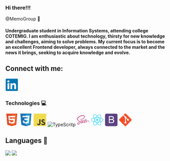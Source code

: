 ### Hi there!!!
@MemoGroup 🚀

#### Undergraduate student in Information Systems, attending college COTEMIG. I am enthusiastic about technology, thirsty for new knowledge and challenges, aiming to solve problems. My current focus is to become an excellent Frontend developer, always connected to the market and the news it brings, seeking to acquire knowledge and evolve.
## Connect with me:
<a href="https://www.linkedin.com/in/bernardo-mendes-3269a11a8/" target="_blank">
  <img src="https://raw.githubusercontent.com/devicons/devicon/master/icons/linkedin/linkedin-original.svg" margin-top="10" width="40" height="40" style="max-width:100%;"/>
</a>

### Technologies 💻 
<img src="https://raw.githubusercontent.com/devicons/devicon/master/icons/html5/html5-original.svg" alt="Html" width="40" height="40" style="max-width:100%;"></img>
<img src="https://raw.githubusercontent.com/devicons/devicon/master/icons/css3/css3-original.svg" alt="Css" width="40" height="40" style="max-width:100%;"></img>
<img src="https://raw.githubusercontent.com/devicons/devicon/master/icons/javascript/javascript-original.svg" alt="Javascript" width="40" height="40" style="max-width:100%;"></img>
<img src="https://cdn.jsdelivr.net/gh/devicons/devicon/icons/typescript/typescript-original.svg" alt="TypeScritp" width="40" height="40" style="max-width:100%;"></img>
<img src="https://raw.githubusercontent.com/devicons/devicon/master/icons/sass/sass-original.svg" alt="Scss" width="40" height="40" style="max-width:100%;"></img>
<img src="https://raw.githubusercontent.com/devicons/devicon/master/icons/react/react-original.svg" alt="React" width="40" height="40" style="max-width:100%;"></img>
<img src="https://raw.githubusercontent.com/devicons/devicon/master/icons/bootstrap/bootstrap-plain.svg" alt="Bootstrap" width="40" height="40" style="max-width:100%;"></img>
<img src="https://raw.githubusercontent.com/devicons/devicon/master/icons/git/git-original.svg" alt="Git" width="40" height="40" style="max-width:100%;"></img>

## Languages 🧪
<div>
  <img height="180em" src="http://github-readme-streak-stats.herokuapp.com/?user=devBernardo-Mendes&theme=dark&fire=40C9B6&ring=40C9B6&currStreakLabel=0400FF)](https://git.io/streak-stats%22/%3E")](https://git.io/streak-stats" color="0400FF" margin="0"/>
  <img height="180em" src="https://github-readme-stats.vercel.app/api/top-langs/?username=devBernardo-Mendes&layout=compact&langs_count=7&theme=dark"/>
</div>

